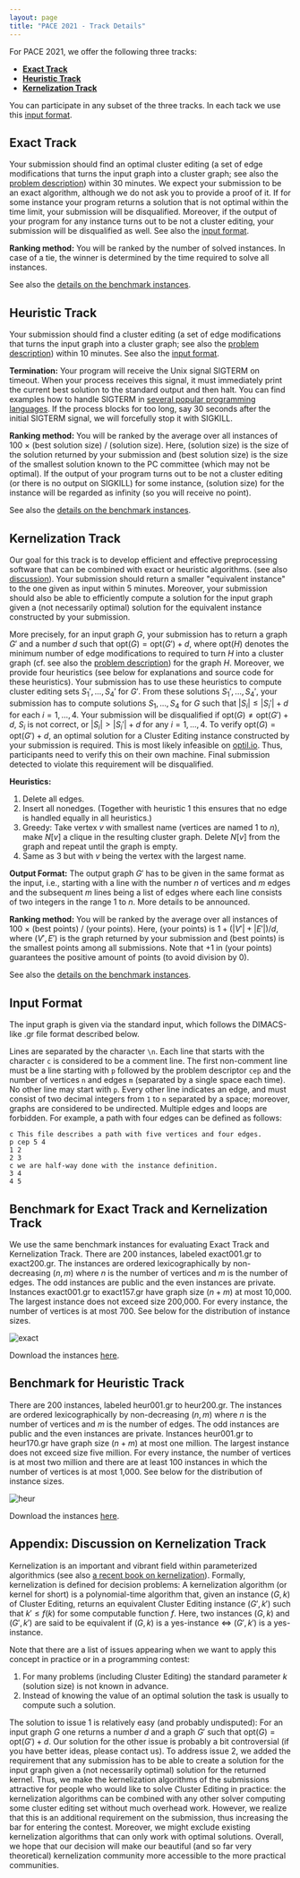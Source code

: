 ```yaml
---
layout: page
title: "PACE 2021 - Track Details"
---
```


For PACE 2021, we offer the following three tracks:

- [**Exact Track**](#exact-track)
- [**Heuristic Track**](#heuristic-track)
- [**Kernelization Track**](#kernelization-track)

You can participate in any subset of the three tracks. In each tack we use this [input format](#appendix-input-format).

## Exact Track

Your submission should find an optimal cluster editing (a set of edge modifications that turns the input graph into a cluster graph; see also the [problem description](cluster-editing/)) within 30 minutes.
We expect your submission to be an exact algorithm, although we do not ask you to provide a proof of it.
If for some instance your program returns a solution that is not optimal within the time limit, your submission will be disqualified.
Moreover, if the output of your program for any instance turns out to be not a cluster editing, your submission will be disqualified as well.
See also the [input format](#appendix-input-format).

**Ranking method:**
You will be ranked by the number of solved instances.
In case of a tie, the winner is determined by the time required to solve all instances.

See also the [details on the benchmark instances](#benchmark-for-exact-track-and-kernelization-track).

## Heuristic Track

Your submission should find a cluster editing (a set of edge modifications that turns the input graph into a cluster graph; see also the [problem description](cluster-editing/)) within 10 minutes.
See also the [input format](#appendix-input-format).

**Termination:**
Your program will receive the Unix signal SIGTERM on timeout.
When your process receives this signal, it must immediately print the current best solution to the standard output and then halt.
You can find examples how to handle SIGTERM in [several popular programming languages](https://www.optil.io/optilion/help/signals).
If the process blocks for too long, say 30 seconds after the initial SIGTERM signal, we will forcefully stop it with SIGKILL.

**Ranking method:**
You will be ranked by the average over all instances of 100 × (best solution size) / (solution size).
Here, (solution size) is the size of the solution returned by your submission and (best solution size) is the size of the smallest solution known to the PC committee (which may not be optimal).
If the output of your program turns out to be not a cluster editing (or there is no output on SIGKILL) for some instance, (solution size) for the instance will be regarded as infinity (so you will receive no point).

See also the [details on the benchmark instances](benchmark-for-heuristic-track).

## Kernelization Track

Our goal for this track is to develop efficient and effective preprocessing software that can be combined with exact or heuristic algorithms.
(see also [discussion](#appendix-discussion-on-kernelization-track)).
Your submission should return a smaller "equivalent instance" to the one given as input within 5 minutes.
Moreover, your submission should also be able to efficiently compute a solution for the input graph given a (not necessarily optimal) solution for the equivalent instance constructed by your submission.

More precisely, for an input graph $G$, your submission has to return a graph $G'$ and a number $d$ such that $\mathrm{opt}(G) = \mathrm{opt}(G') + d$, where $\mathrm{opt}(H)$ denotes the minimum number of edge modifications to required to turn $H$ into a cluster graph (cf. see also the [problem description](/2021/cluster-editing/)) for the graph $H$.
Moreover, we provide four heuristics (see below for explanations and source code for these heuristics). Your submission has to use these heuristics to compute cluster editing sets $S_1', ..., S_4'$ for $G'$.
From these solutions $S_1', ..., S_4'$, your submission has to compute solutions $S_1, ..., S_4$ for $G$ such that $|S_i| \le |S_i'| + d$ for each $i = 1, \dots, 4$.
Your submission will be disqualified if $\mathrm{opt}(G) \ne \mathrm{opt}(G') + d$, $S_i$ is not correct, or $|S_i| > |S_i'| + d$ for any $i = 1, \dots, 4$.
To verify $\mathrm{opt}(G) = \mathrm{opt}(G') + d$, an optimal solution for a Cluster Editing instance constructed by your submission is required.
This is most likely infeasible on [optil.io](optil.io).
Thus, participants need to verify this on their own machine.
Final submission detected to violate this requirement will be disqualified.

**Heuristics:**
1. Delete all edges.
2. Insert all nonedges. (Together with heuristic 1 this ensures that no
edge is handled equally in all heuristics.)
3. Greedy: Take vertex $v$ with smallest name (vertices are named $1$ to $n$),
make $N[v]$ a clique in the resulting cluster graph. Delete $N[v]$ from the
graph and repeat until the graph is empty.
4. Same as 3 but with $v$ being the vertex with the largest name.

**Output Format:**
The output graph $G'$ has to be given in the same format as the input, i.e.,
starting with a line with the number $n$ of vertices and $m$ edges and the
subsequent $m$ lines being a list of edges where each line consists of two
integers in the range $1$ to $n$.
More details to be announced.

**Ranking method:**
You will be ranked by the average over all instances of 100 × (best points) / (your points).
Here, (your points) is $1 + (|V'| + |E'|) / d$, where $(V', E')$ is the graph returned by your submission and (best points) is the smallest points among all submissions.
Note that +1 in (your points) guarantees the positive amount of points (to avoid division by 0).

See also the [details on the benchmark instances](#benchmark-for-exact-track-and-kernelization-track).

## Input Format

The input graph is given via the standard input, which follows the DIMACS-like .gr file format described below.

Lines are separated by the character `\n`. Each line that starts with the character `c` is considered to be a comment line.
The first non-comment line must be a line starting with `p` followed by the problem descriptor `cep` and the number of vertices `n` and edges `m` (separated by a single space each time).
No other line may start with `p`. Every other line indicates an edge, and must consist of two decimal integers from `1` to `n` separated by a space;
moreover, graphs are considered to be undirected. Multiple edges and loops are forbidden.
For example, a path with four edges can be defined as follows:

```
c This file describes a path with five vertices and four edges.
p cep 5 4
1 2
2 3
c we are half-way done with the instance definition.
3 4
4 5
```
## Benchmark for Exact Track and Kernelization Track

We use the same benchmark instances for evaluating Exact Track and Kernelization Track.
There are 200 instances, labeled exact001.gr to exact200.gr.
The instances are ordered lexicographically by non-decreasing $(n,m)$ where $n$ is the number of vertices and $m$ is the number of edges.
The odd instances are public and the even instances are private.
Instances exact001.gr to exact157.gr have graph size ($n + m$) at most 10,000.
The largest instance does not exceed size 200,000.
For every instance, the number of vertices is at most 700.
See below for the distribution of instance sizes.

![exact](/2021/img/exact.png)

Download the instances [here](https://fpt.akt.tu-berlin.de/pace2021/exact.tar.gz).

## Benchmark for Heuristic Track

There are 200 instances, labeled heur001.gr to heur200.gr.
The instances are ordered lexicographically by non-decreasing $(n,m)$ where $n$ is the number of vertices and $m$ is the number of edges.
The odd instances are public and the even instances are private.
Instances heur001.gr to heur170.gr have graph size ($n + m$) at most one million.
The largest instance does not exceed size five million.
For every instance, the number of vertices is at most two million and there are at least 100 instances in which the number of vertices is at most 1,000.
See below for the distribution of instance sizes.

![heur](/2021/img/heur.png)

Download the instances [here](https://fpt.akt.tu-berlin.de/pace2021/heur.tar.gz).

## Appendix: Discussion on Kernelization Track

Kernelization is an important and vibrant field within parameterized
algorithmics (see also [a recent book on kernelization](https://kernelization.ii.uib.no/downloads.html)).
Formally, kernelization is defined for decision problems:
A kernelization algorithm (or kernel for short) is a polynomial-time algorithm that, given an instance $(G, k)$ of Cluster Editing, returns an equivalent Cluster Editing instance $(G', k')$ such that $k' \le f(k)$ for some computable function $f$.
Here, two instances $(G,k)$ and $(G',k')$ are said to be equivalent if
$(G,k)$ is a yes-instance $\iff$ $(G',k')$ is a yes-instance.

Note that there are a list of issues appearing when we want to apply
this concept in practice or in a programming contest:
1. For many problems (including Cluster Editing) the standard parameter
$k$ (solution size) is not known in advance.
2. Instead of knowing the value of an optimal solution the task is
usually to compute such a solution.

The solution to issue 1 is relatively easy (and probably undisputed):
For an input graph $G$ one returns a number $d$ and a graph $G'$ such that $\mathrm{opt}(G) = \mathrm{opt}(G') + d$.
Our solution for the other issue is probably a bit controversial (if you have better ideas, please contact us).
To address issue 2, we added the requirement that any submission has to be able to create a solution for the input graph given a (not necessarily optimal) solution for the returned kernel.
Thus, we make the kernelization algorithms of the submissions attractive for people who would like to solve Cluster Editing in practice:
the kernelization algorithms can be combined with any other solver computing some cluster editing set without much overhead work.
However, we realize that this is an additional requirement on the submission, thus increasing the bar for entering the contest.
Moreover, we might exclude existing kernelization algorithms that can only work with optimal solutions.
Overall, we hope that our decision will make our beautiful (and so far very theoretical) kernelization community more accessible to the more practical communities.
